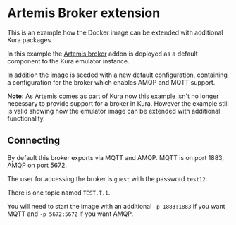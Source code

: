 # Artemis Broker extension

This is an example how the Docker image can be extended with additional Kura packages.

In this example the [Artemis broker](https://activemq.apache.org/artemis/) addon is deployed as
a default component to the Kura emulator instance.

In addition the image is seeded with a new default configuration, containing a configuration for the broker
which enables AMQP and MQTT support.

**Note:** As Artemis comes as part of Kura now this example isn't no longer necessary
to provide support for a broker in Kura. However the example still is valid showing
how the emulator image can be extended with additional functionality.

## Connecting

By default this broker exports via MQTT and AMQP. MQTT is on port 1883, AMQP on port 5672.

The user for accessing the broker is `guest` with the password `test12`.

There is one topic named `TEST.T.1`.

You will need to start the image with an additional `-p 1883:1883` if you want MQTT
and `-p 5672:5672` if you want AMQP.

